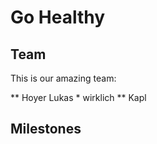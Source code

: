 # Go Healthy

## Team

This is our amazing team: 

** Hoyer Lukas
    * wirklich
** Kapl
## Milestones
